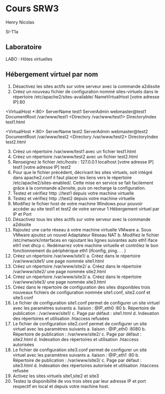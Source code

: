 # Cours SRW3

Henry Nicolas

SI-T1a

## Laboratoire

LABO : Hôtes virtuelles

## Hébergement virtuel par nom
1. Désactivez les sites actifs sur votre serveur avec la commande a2dissite
2. Créez un nouveau fichier de configuration nommé sites-virtuels dans le répertoire
/etc/apache2/sites-available/
NameVirtualHost [votre adresse IP]:80

<VirtualHost *:80>
    ServerName test1
    ServerAdmin webmaster@test1
    DocumentRoot /var/www/test1
    <Directory /var/www/test1>
        DirectoryIndex test1.html
    </Directory>
</VirtualHost>

<VirtualHost *:80>
    ServerName test2
    ServerAdmin webmaster@test2
    DocumentRoot /var/www/test2
    <Directory /var/www/test2>
        DirectoryIndex test2.html
    </Directory>
</VirtualHost>

3. Créez un répertoire /var/www/test1 avec un fichier test1.html
4. Créez un répertoire /var/www/test2 avec un fichier test2.html
5. Renseignez le fichier /etc/hosts :
127.0.0.1 localhost
[votre adresse IP] test1
[votre adresse IP] test2
6. Pour que le fichier précédent, décrivant les sites virtuels, soit intégré dans apache2.conf il
faut placer les liens vers le répertoire /etc/apache2/sites-enabled/. Cette mise en service
se fait facilement grâce à la commande a2ensite, puis on recharge la configuration.
7. Testez et vérifiez http ://test1 depuis votre machine virtuelle
8. Testez et vérifiez http ://test2 depuis votre machine virtuelle
9. Modifiez le fichier host de votre machine Windows pour pouvoir accéder au site test1 et
test2 de votre serveur 1
Hébergement virtuel par IP et Port
1. Désactivez tous les sites actifs sur votre serveur avec la commande a2dissite
2. Rajoutez une carte réseau à votre machine virtuelle VMware
a. Sous VMware ajoutez un nouvel Adaptateur Réseau NAT
b. Modifiez le fichier /etc/network/interfaces en rajoutant les lignes suivantes
auto eth1
iface eth1 inet dhcp
c. Redémarrez votre machine virtuelle et contrôlez le bon fonctionnement du périphérique
eth1 (ifconfig, ping. . . )
3. Créez un répertoire /var/www/site1/
a. Créez dans le répertoire /var/www/site1/ une page nommée site1.html
4. Créez un répertoire /var/www/site2/
a. Créez dans le répertoire /var/www/site2/ une page nommée site2.html
5. Créez un répertoire /var/www/site3/
a. Créez dans le répertoire /var/www/site3/ une page nommée site3.html
6. Créez dans le répertoire de configuration des sites disponibles trois nouveaux fichiers de
configuration nommée site1.conf, site2.conf et site3.conf
7. Le fichier de configuration site1.conf permet de configurer un site virtuel avec les
paramètres suivants
a. liaison : @IP_eth0 :80
b. Répertoire de publication : /var/www/site1/
c. Page par défaut : site1.html
d. Indexation des répertoires et utilisation .htaccess refusées
8. Le fichier de configuration site2.conf permet de configurer un site virtuel avec les
paramètres suivants
a. liaison : @IP_eth0 :8080
b. Répertoire de publication : /var/www/site2/
c. Page par défaut : site2.html
d. Indexation des répertoires et utilisation .htaccess autorisées
9. Le fichier de configuration site3.conf permet de configurer un site virtuel avec les
paramètres suivants
a. liaison : @IP_eth1 :80
b. Répertoire de publication : /var/www/site3/
c. Page par défaut : site3.html
d. Indexation des répertoires autorisée et utilisation .htaccess refusée
10. Activez les sites virtuels site1,site2 et site3
11. Testez la disponibilité de vos trois sites par leur adresse IP et port respectif en local et
depuis votre machine host.